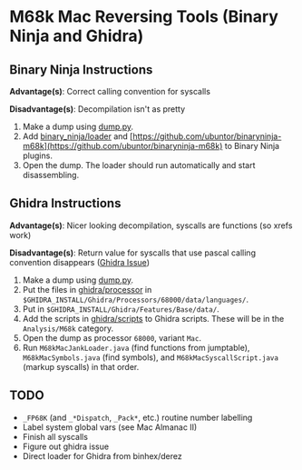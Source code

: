 # M68k Mac Reversing Tools (Binary Ninja and Ghidra)

## Binary Ninja Instructions

**Advantage(s)**: Correct calling convention for syscalls

**Disadvantage(s)**: Decompilation isn't as pretty

1. Make a dump using [dump.py](dump.py).
2. Add [binary_ninja/loader](binary_ninja/loader) and [https://github.com/ubuntor/binaryninja-m68k](https://github.com/ubuntor/binaryninja-m68k) to Binary Ninja plugins.
3. Open the dump. The loader should run automatically and start disassembling.

## Ghidra Instructions

**Advantage(s)**: Nicer looking decompilation, syscalls are functions (so xrefs work)

**Disadvantage(s)**: Return value for syscalls that use pascal calling convention disappears ([Ghidra Issue](https://github.com/NationalSecurityAgency/ghidra/issues/1962))

1. Make a dump using [dump.py](dump.py).
2. Put the files in [ghidra/processor](ghidra/processor) in `$GHIDRA_INSTALL/Ghidra/Processors/68000/data/languages/`.
3. Put []() in `$GHIDRA_INSTALL/Ghidra/Features/Base/data/`.
4. Add the scripts in [ghidra/scripts](ghidra/scripts) to Ghidra scripts. These will be in the `Analysis/M68k` category.
5. Open the dump as processor `68000`, variant `Mac`.
6. Run `M68kMacJankLoader.java` (find functions from jumptable), `M68kMacSymbols.java` (find symbols), and `M68kMacSyscallScript.java` (markup syscalls) in that order.

## TODO
* `_FP68K` (and `_*Dispatch`, `_Pack*`, etc.) routine number labelling
* Label system global vars (see Mac Almanac II)
* Finish all syscalls
* Figure out ghidra issue
* Direct loader for Ghidra from binhex/derez
